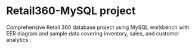 # Retail360-MySQL project
Comprehensive Retail 360 database project using MySQL workbench with EER diagram and sample data covering inventory, sales, and customer analytics .
